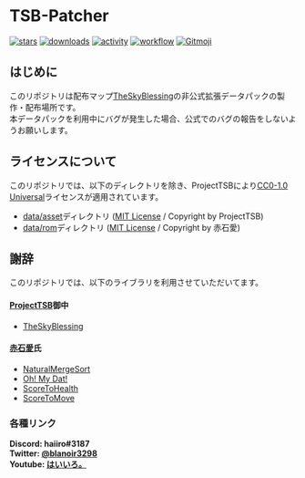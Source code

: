 # TSB-Patcher
[![stars](https://img.shields.io/github/stars/haiiro2gou/TSB-patcher?logo=github)](https://github.com/haiiro2gou/TSB-patcher/stargazers)
[![downloads](https://img.shields.io/github/downloads/haiiro2gou/TSB-patcher/total?logo=github)](https://github.com/haiiro2gou/TSB-patcher/releases/latest)
[![activity](https://img.shields.io/github/commit-activity/m/haiiro2gou/TSB-patcher?label=commit&logo=github)](https://github.com/haiiro2gou/TSB-patcher/commits/master)
[![workflow](https://img.shields.io/github/actions/workflow/status/haiiro2gou/TSB-patcher/datapack-linter.yml?branch=master&label=linter)](https://github.com/haiiro2gou/TSB-patcher/actions?query=workflow%3Alint-datapack)
[![Gitmoji](https://img.shields.io/badge/gitmoji-%20😜%20😍-FFDD67.svg)](https://gitmoji.carloscuesta.me/)

## はじめに
このリポジトリは配布マップ[TheSkyBlessing](https://github.com/ProjectTSB/TheSkyBlessing)の非公式拡張データパックの製作・配布場所です。  
本データパックを利用中にバグが発生した場合、公式でのバグの報告をしないようお願いします。

## ライセンスについて
このリポジトリでは、以下のディレクトリを除き、ProjectTSBにより[CC0-1.0 Universal](LICENSE)ライセンスが適用されています。
* [data/asset](data/asset/functions)ディレクトリ ([MIT License](https://github.com/ProjectTSB/TheSkyBlessing/blob/master/Asset/LICENSE) / Copyright by ProjectTSB)
* [data/rom](data/rom/functions)ディレクトリ ([MIT License](https://github.com/ProjectTSB/TheSkyBlessing/blob/master/OhMyDat/LICENSE) / Copyright by 赤石愛)

## 謝辞
このリポジトリでは、以下のライブラリを利用させていただいてます。

#### [ProjectTSB](https://github.com/ProjectTSB)御中
* [TheSkyBlessing](https://github.com/ProjectTSB/TheSkyBlessing)

#### [赤石愛](https://twitter.com/AiAkaishi)氏
* [NaturalMergeSort](https://github.com/Ai-Akaishi/NaturalMergeSort)
* [Oh! My Dat!](https://github.com/Ai-Akaishi/OhMyDat)
* [ScoreToHealth](https://github.com/Ai-Akaishi/ScoreToHealth)
* [ScoreToMove](https://github.com/Ai-Akaishi/ScoreToMove)

### 各種リンク
**Discord: haiiro#3187**  
**Twitter: [@blanoir3298](https://twitter.com/blanoir3298)**  
**Youtube: [はいいろ。](https://www.youtube.com/channel/UC4HoswwsCjgVmZlmhZ0Dpbg)**
